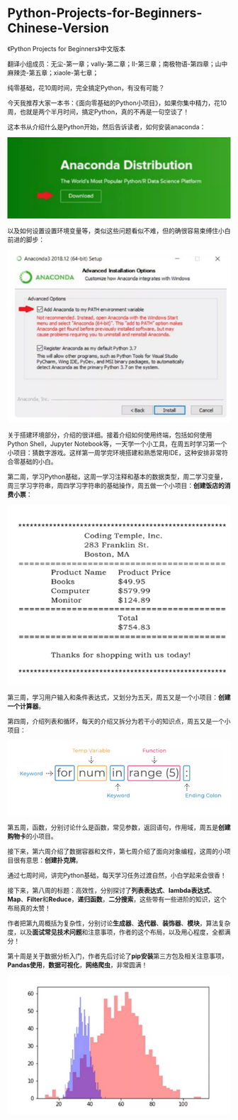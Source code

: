 # Python-Projects-for-Beginners-Chinese-Version
《Python Projects for Beginners》中文版本



翻译小组成员：无尘-第一章；vally-第二章；II-第三章；南极物语-第四章；山中麻辣烫-第五章；xiaole-第七章；



纯零基础，花10周时间，完全搞定Python，有没有可能？



今天我推荐大家一本书：《面向零基础的Python小项目》，如果你集中精力，花10周，也就是两个半月时间，搞定Python，真的不再是一句空谈了！



这本书从介绍什么是Python开始，然后告诉读者，如何安装anaconda：



![img](./assets/ch0-1.png)



以及如何设置设置环境变量等，类似这些问题看似不难，但的确很容易束缚住小白前进的脚步：



![img](./assets/ch0-2.png)



关于搭建环境部分，介绍的很详细。接着介绍如何使用终端，包括如何使用Python Shell，Jupyter Notebook等，一天学一个小工具，在周五时学习第一个小项目：猜数字游戏。这样第一周学完环境搭建和熟悉常用IDE，这种安排非常符合零基础的小白。



第二周，学习Python基础，这周一学习注释和基本的数据类型，周二学习变量，周三学习字符串，周四学习字符串的基础操作，周五做一个小项目：**创建饭店的消费小票**：



![img](./assets/ch0-3.png)



第三周，学习用户输入和条件表达式，又划分为五天，周五又是一个小项目：**创建一个计算器**。



第四周，介绍列表和循环，每天的介绍又拆分为若干小的知识点，周五又是一个小项目：



![img](./assets/ch0-4.png)



第五周，函数，分别讨论什么是函数，常见参数，返回语句，作用域，周五是**创建购物卡**的小项目。



接下来，第六周介绍了数据容器和文件，第七周介绍了面向对象编程，这周的小项目很有意思：**创建扑克牌**。



通过七周时间，讲完Python基础，每天学习任务过渡自然，小白学起来会很香！



接下来，第八周的标题：高效性，分别探讨了**列表表达式**、**lambda表达式**、**Map**、**Filter**和**Reduce**，**递归函数**，**二分搜索**，这些带有一些进阶的知识，这个布局真的太赞！



作者把第九周概括为复杂性，分别讨论**生成器**、**迭代器**、**装饰器**、**模块**，算法复杂度，以及**面试常见技术问题**和注意事项，作者的这个布局，以及用心程度，全都满分！



第十周是关于数据分析入门，作者先后讨论了**pip安装**第三方包及相关注意事项，**Pandas使用**，**数据可视化**，**网络爬虫**，非常圆满！

![img](./assets/ch0-5.png)
